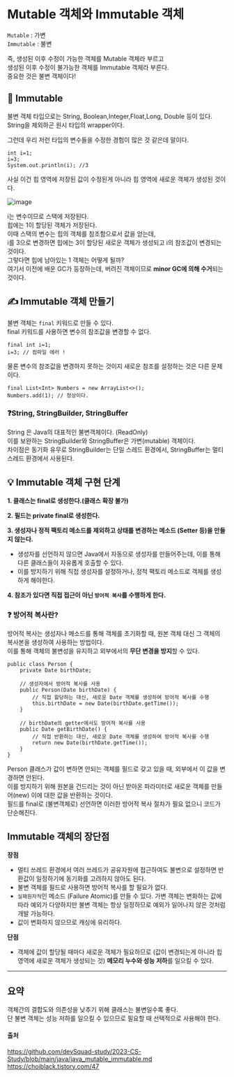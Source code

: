 # Mutable 객체와 Immutable 객체

`Mutable` : 가변 <br>
`Immutable` : 불변 <br>

즉, 생성된 이후 수정이 가능한 객체를 Mutable 객체라 부르고 <br>
생성된 이후 수정이 불가능한 객체를 Immutable 객체라 부른다. <br>
중요한 것은 불변 객체이다! <br>

## 🤔 Immutable 

불변 객체 타입으로는 String, Boolean,Integer,Float,Long, Double 등이 있다. <br>
String을 제외하곤 원시 타입의 wrapper이다. <br>

그런데 우리 저런 타입의 변수들을 수정한 경험이 많은 것 같은데 말이다.

```
int i=1;
i=3;
System.out.println(i); //3
```

사실 이건 힙 영역에 저장된 값이 수정된게 아니라 힙 영역에 새로운 객체가 생성된 것이다. <br>

![image](https://github.com/dlrkdus/CS_STUDY/assets/99721126/6880df80-47a8-44a2-b18d-8c47635c292d)

i는 변수이므로 스택에 저장된다. <br>
힙에는 1이 할당된 객체가 저장된다. <br>
이때 스택의 변수는 힙의 객체를 참조함으로서 값을 얻는데, <br> i를 3으로 변경하면 힙에는 3이 할당된 새로운 객체가 생성되고 i의 참조값이 변경되는 것이다. <br>
그렇다면 힙에 남아있는 1 객체는 어떻게 될까? <br>
여기서 이전에 배운 GC가 등장하는데, 버려진 객체이므로 **minor GC에 의해 수거**되는 것이다. <br>

## ✍️ Immutable 객체 만들기 

불변 객체는 `final` 키워드로 만들 수 있다. <br>
final 키워드를 사용하면 변수의 참조값을 변경할 수 없다. <br>

```
final int i=1;
i=3; // 컴파일 에러 !
```

물론 변수의 참조값을 변경하지 못하는 것이지 새로운 참조를 설정하는 것은 다른 문제이다. 

```
final List<Int> Numbers = new ArrayList<>();
Numbers.add(1); // 정상이다.
```

### ❓String, StringBuilder, StringBuffer

String 은 Java의 대표적인 불변객체이다. (ReadOnly) <br>
이를 보완하는 StringBuilder와 StringBuffer은 가변(mutable) 객체이다. <br>
차이점은 동기화 유무로 StringBuilder는 단일 스레드 환경에서, StringBuffer는 멀티 스레드 환경에서 사용된다. <br>


## 💡 Immutable 객체 구현 단계 

**1. 클래스는 final로 생성한다.(클래스 확장 불가)** <br>

**2. 필드는 private final로 생성한다.** <br>

**3. 생성자나 정적 팩토리 메소드를 제외하고 상태를 변경하는 메소드 (Setter 등)을 만들지 않는다.** <br>
- 생성자를 선언하지 않으면 Java에서 자동으로 생성자를 만들어주는데, 이를 통해 다른 클래스들이 자유롭게 호출할 수 있다.
- 이를 방지하기 위해 직접 생성자를 설정하거나, 정적 팩토리 메소드로 객체를 생성하게 해야한다.

**4. 참조가 있다면 직접 접근이 아닌 `방어적 복사`를 수행하게 한다.** <br>

### ❓ 방어적 복사란? 

방어적 복사는 생성자나 메소드를 통해 객체를 초기화할 때, 원본 객체 대신 그 객체의 복사본을 생성하여 사용하는 방법이다. <br>
이를 통해 객체의 불변성을 유지하고 외부에서의 **무단 변경을 방지**할 수 있다. <br>

```
public class Person {
    private Date birthDate;

    // 생성자에서 방어적 복사를 사용
    public Person(Date birthDate) {
        // 직접 할당하는 대신, 새로운 Date 객체를 생성하여 방어적 복사를 수행
        this.birthDate = new Date(birthDate.getTime());
    }

    // birthDate의 getter에서도 방어적 복사를 사용
    public Date getBirthDate() {
        // 직접 반환하는 대신, 새로운 Date 객체를 생성하여 방어적 복사를 수행
        return new Date(birthDate.getTime());
    }
}
```

Person 클래스가 값이 변하면 안되는 객체를 필드로 갖고 있을 때, 외부에서 이 값을 변경하면 안된다. <br>
이를 방지하기 위해 원본을 건드리는 것이 아닌 받아온 파라미터로 새로운 객체를 만들어(new) 이에 대한 값을 반환하는 것이다. <br>
필드를 final로 (불변객체로) 선언하면 이러한 방어적 복사 절차가 필요 없으니 코드가 단순해진다. <br>

## Immutable 객체의 장단점 

**장점** <br>
- 멀티 쓰레드 환경에서 여러 쓰레드가 공유자원에 접근하여도 불변으로 설정하면 반환값이 일정하기에 동기화를 고려하지 않아도 된다.
- 불변 객체를 필드로 사용하면 방어적 복사를 할 필요가 없다. 
- `실패원자적`인 메소드 (Failure Atomic)를 만들 수 있다. 가변 객체는 변화하는 값에 따라 예외가 다양하지만 불변 객체는 항상 일정하므로 예외가 일어나지 않은 것처럼 개발 가능하다.
- 값이 변화하지 않으므로 캐싱에 유리하다. 

**단점** <br>
- 객체에 값이 할당될 때마다 새로운 객체가 필요하므로 (값이 변경되는게 아니라 힙 영역에 새로운 객체가 생성되는 것) **메모리 누수와 성능 저하**를 일으킬 수 있다.

<hr>

## 요약 

객체간의 결합도와 의존성을 낮추기 위해 클래스는 불변일수록 좋다. <br>
단 불변 객체는 성능 저하를 일으킬 수 있으므로 필요할 때 선택적으로 사용해야 한다. <br>




#### 출처 <br>
https://github.com/devSquad-study/2023-CS-Study/blob/main/java/java_mutable_immutable.md <br>
https://choiblack.tistory.com/47 <br>








